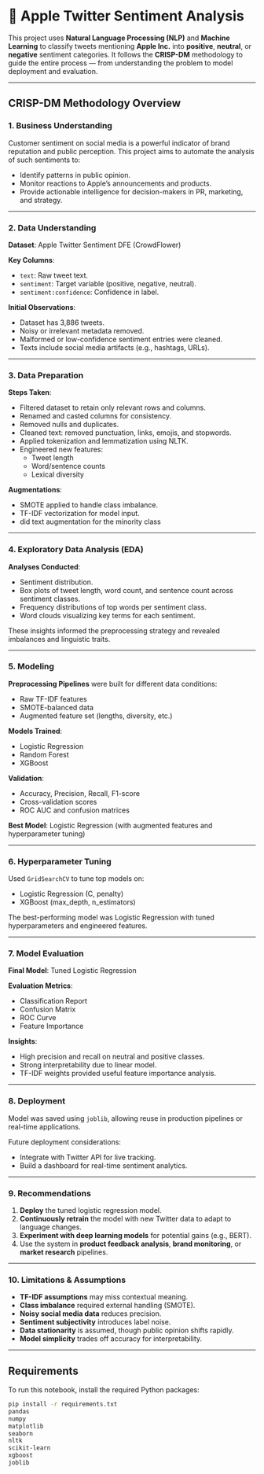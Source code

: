 # 🍏 Apple Twitter Sentiment Analysis

This project uses **Natural Language Processing (NLP)** and **Machine Learning** to classify tweets mentioning **Apple Inc.** into **positive**, **neutral**, or **negative** sentiment categories. It follows the **CRISP-DM** methodology to guide the entire process — from understanding the problem to model deployment and evaluation.

---

## CRISP-DM Methodology Overview

### 1. Business Understanding

Customer sentiment on social media is a powerful indicator of brand reputation and public perception. This project aims to automate the analysis of such sentiments to:
- Identify patterns in public opinion.
- Monitor reactions to Apple’s announcements and products.
- Provide actionable intelligence for decision-makers in PR, marketing, and strategy.

---

### 2. Data Understanding

**Dataset**: Apple Twitter Sentiment DFE (CrowdFlower)

**Key Columns**:
- `text`: Raw tweet text.
- `sentiment`: Target variable (positive, negative, neutral).
- `sentiment:confidence`: Confidence in label.

**Initial Observations**:
- Dataset has 3,886 tweets.
- Noisy or irrelevant metadata removed.
- Malformed or low-confidence sentiment entries were cleaned.
- Texts include social media artifacts (e.g., hashtags, URLs).

---

### 3. Data Preparation

**Steps Taken**:
- Filtered dataset to retain only relevant rows and columns.
- Renamed and casted columns for consistency.
- Removed nulls and duplicates.
- Cleaned text: removed punctuation, links, emojis, and stopwords.
- Applied tokenization and lemmatization using NLTK.
- Engineered new features:
  - Tweet length
  - Word/sentence counts
  - Lexical diversity

**Augmentations**:
- SMOTE applied to handle class imbalance.
- TF-IDF vectorization for model input.
- did text augmentation for the minority class

---

### 4. Exploratory Data Analysis (EDA)

**Analyses Conducted**:
- Sentiment distribution.
- Box plots of tweet length, word count, and sentence count across sentiment classes.
- Frequency distributions of top words per sentiment class.
- Word clouds visualizing key terms for each sentiment.

These insights informed the preprocessing strategy and revealed imbalances and linguistic traits.

---

### 5. Modeling

**Preprocessing Pipelines** were built for different data conditions:
- Raw TF-IDF features
- SMOTE-balanced data
- Augmented feature set (lengths, diversity, etc.)

**Models Trained**:
- Logistic Regression
- Random Forest
- XGBoost

**Validation**:
- Accuracy, Precision, Recall, F1-score
- Cross-validation scores
- ROC AUC and confusion matrices

**Best Model**: Logistic Regression (with augmented features and hyperparameter tuning)

---

### 6. Hyperparameter Tuning

Used `GridSearchCV` to tune top models on:
- Logistic Regression (C, penalty)
- XGBoost (max_depth, n_estimators)

The best-performing model was Logistic Regression with tuned hyperparameters and engineered features.

---

### 7. Model Evaluation

**Final Model**: Tuned Logistic Regression

**Evaluation Metrics**:
- Classification Report
- Confusion Matrix
- ROC Curve
- Feature Importance

**Insights**:
- High precision and recall on neutral and positive classes.
- Strong interpretability due to linear model.
- TF-IDF weights provided useful feature importance analysis.

---

### 8. Deployment

Model was saved using `joblib`, allowing reuse in production pipelines or real-time applications.

Future deployment considerations:
- Integrate with Twitter API for live tracking.
- Build a dashboard for real-time sentiment analytics.

---

### 9. Recommendations

1. **Deploy** the tuned logistic regression model.
2. **Continuously retrain** the model with new Twitter data to adapt to language changes.
3. **Experiment with deep learning models** for potential gains (e.g., BERT).
4. Use the system in **product feedback analysis**, **brand monitoring**, or **market research** pipelines.

---

### 10. Limitations & Assumptions

- **TF-IDF assumptions** may miss contextual meaning.
- **Class imbalance** required external handling (SMOTE).
- **Noisy social media data** reduces precision.
- **Sentiment subjectivity** introduces label noise.
- **Data stationarity** is assumed, though public opinion shifts rapidly.
- **Model simplicity** trades off accuracy for interpretability.

---

## Requirements

To run this notebook, install the required Python packages:

```bash
pip install -r requirements.txt
pandas
numpy
matplotlib
seaborn
nltk
scikit-learn
xgboost
joblib
